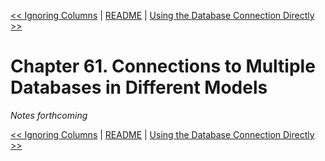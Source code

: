 [&lt;&lt; Ignoring Columns](ch60-ignoring-columns.md) | [README](README.md) | [Using the Database Connection Directly &gt;&gt;](ch62-using-the-database-connection-directly.md)

# Chapter 61. Connections to Multiple Databases in Different Models

*Notes forthcoming*

[&lt;&lt; Ignoring Columns](ch60-ignoring-columns.md) | [README](README.md) | [Using the Database Connection Directly &gt;&gt;](ch62-using-the-database-connection-directly.md)